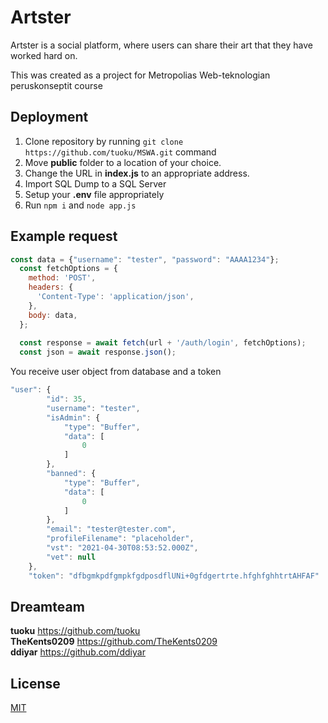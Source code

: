 # Artster

Artster is a social platform, where users can share their art that they have worked hard on.

This was created as a project for Metropolias Web-teknologian peruskonseptit course

## Deployment

1. Clone repository by running `git clone https://github.com/tuoku/MSWA.git`  command
2. Move **public** folder to a location of your choice.
3. Change the URL in **index.js** to an appropriate address.
4. Import SQL Dump to a SQL Server
5. Setup your **.env** file appropriately 
6. Run `npm i` and `node app.js`


## Example request

```javascript
const data = {"username": "tester", "password": "AAAA1234"};
  const fetchOptions = {
    method: 'POST',
    headers: {
      'Content-Type': 'application/json',
    },
    body: data,
  };
 
  const response = await fetch(url + '/auth/login', fetchOptions);
  const json = await response.json();
```
You receive user object from database and a token
```javascript
"user": {
        "id": 35,
        "username": "tester",
        "isAdmin": {
            "type": "Buffer",
            "data": [
                0
            ]
        },
        "banned": {
            "type": "Buffer",
            "data": [
                0
            ]
        },
        "email": "tester@tester.com",
        "profileFilename": "placeholder",
        "vst": "2021-04-30T08:53:52.000Z",
        "vet": null
    },
    "token": "dfbgmkpdfgmpkfgdposdflUNi+0gfdgertrte.hfghfghhtrtAHFAF"
```

## Dreamteam

**tuoku** https://github.com/tuoku \
**TheKents0209** https://github.com/TheKents0209 \
**ddiyar** https://github.com/ddiyar 


## License
[MIT](https://choosealicense.com/licenses/mit/)
